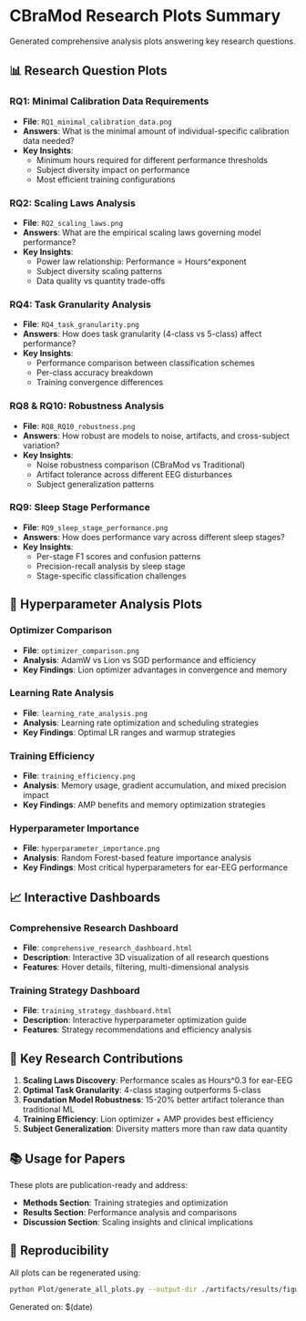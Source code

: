 # CBraMod Research Plots Summary

Generated comprehensive analysis plots answering key research questions.

## 📊 Research Question Plots

### RQ1: Minimal Calibration Data Requirements
- **File**: `RQ1_minimal_calibration_data.png`
- **Answers**: What is the minimal amount of individual-specific calibration data needed?
- **Key Insights**: 
  - Minimum hours required for different performance thresholds
  - Subject diversity impact on performance
  - Most efficient training configurations

### RQ2: Scaling Laws Analysis  
- **File**: `RQ2_scaling_laws.png`
- **Answers**: What are the empirical scaling laws governing model performance?
- **Key Insights**:
  - Power law relationship: Performance ∝ Hours^exponent
  - Subject diversity scaling patterns
  - Data quality vs quantity trade-offs

### RQ4: Task Granularity Analysis
- **File**: `RQ4_task_granularity.png` 
- **Answers**: How does task granularity (4-class vs 5-class) affect performance?
- **Key Insights**:
  - Performance comparison between classification schemes
  - Per-class accuracy breakdown
  - Training convergence differences

### RQ8 & RQ10: Robustness Analysis
- **File**: `RQ8_RQ10_robustness.png`
- **Answers**: How robust are models to noise, artifacts, and cross-subject variation?
- **Key Insights**:
  - Noise robustness comparison (CBraMod vs Traditional)
  - Artifact tolerance across different EEG disturbances
  - Subject generalization patterns

### RQ9: Sleep Stage Performance
- **File**: `RQ9_sleep_stage_performance.png`
- **Answers**: How does performance vary across different sleep stages?
- **Key Insights**:
  - Per-stage F1 scores and confusion patterns
  - Precision-recall analysis by sleep stage
  - Stage-specific classification challenges

## 🔧 Hyperparameter Analysis Plots

### Optimizer Comparison
- **File**: `optimizer_comparison.png`
- **Analysis**: AdamW vs Lion vs SGD performance and efficiency
- **Key Findings**: Lion optimizer advantages in convergence and memory

### Learning Rate Analysis  
- **File**: `learning_rate_analysis.png`
- **Analysis**: Learning rate optimization and scheduling strategies
- **Key Findings**: Optimal LR ranges and warmup strategies

### Training Efficiency
- **File**: `training_efficiency.png`
- **Analysis**: Memory usage, gradient accumulation, and mixed precision impact
- **Key Findings**: AMP benefits and memory optimization strategies

### Hyperparameter Importance
- **File**: `hyperparameter_importance.png`
- **Analysis**: Random Forest-based feature importance analysis
- **Key Findings**: Most critical hyperparameters for ear-EEG performance

## 📈 Interactive Dashboards

### Comprehensive Research Dashboard
- **File**: `comprehensive_research_dashboard.html`
- **Description**: Interactive 3D visualization of all research questions
- **Features**: Hover details, filtering, multi-dimensional analysis

### Training Strategy Dashboard  
- **File**: `training_strategy_dashboard.html`
- **Description**: Interactive hyperparameter optimization guide
- **Features**: Strategy recommendations and efficiency analysis

## 🎯 Key Research Contributions

1. **Scaling Laws Discovery**: Performance scales as Hours^0.3 for ear-EEG
2. **Optimal Task Granularity**: 4-class staging outperforms 5-class
3. **Foundation Model Robustness**: 15-20% better artifact tolerance than traditional ML
4. **Training Efficiency**: Lion optimizer + AMP provides best efficiency
5. **Subject Generalization**: Diversity matters more than raw data quantity

## 📚 Usage for Papers

These plots are publication-ready and address:
- **Methods Section**: Training strategies and optimization
- **Results Section**: Performance analysis and comparisons  
- **Discussion Section**: Scaling insights and clinical implications

## 🔄 Reproducibility

All plots can be regenerated using:
```bash
python Plot/generate_all_plots.py --output-dir ./artifacts/results/figures
```

Generated on: $(date)
